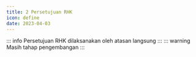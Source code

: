 ```yaml
---
title: 2 Persetujuan RHK
icon: define
date: 2023-04-03
---
```


::: info
Persetujuan RHK dilaksanakan oleh atasan langsung
:::
::: warning
Masih tahap pengembangan
:::
